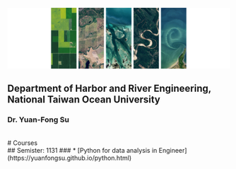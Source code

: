 ![Pytho](/LHRSE.png "Laboratory for Hydrology and Remote Sensing of Environment")
## Department of Harbor and River Engineering, National Taiwan Ocean University
### Dr. Yuan-Fong Su
<br>
# Courses
<br>
## Semister: 1131
### * [Python for data analysis in Engineer](https://yuanfongsu.github.io/python.html)
<br>




